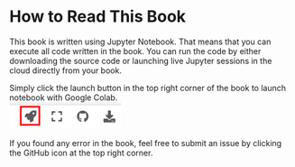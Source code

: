 # How to Read This Book

This book is written using Jupyter Notebook. That means that you can execute all code written in the book. You can run the code by either downloading the source code or launching live Jupyter sessions in the cloud directly from your book. 

Simply click the launch button in the top right corner of the book to launch notebook with Google Colab.  
![image](launch_icon.png)

If you found any error in the book, feel free to submit an issue by clicking the GitHub icon at the top right corner. 